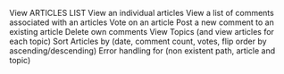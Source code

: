 View ARTICLES LIST
View an individual articles
View a list of comments associated with an articles
Vote on an article
Post a new comment to an existing article
Delete own comments
View Topics (and view articles for each topic)
Sort Articles by (date, comment count, votes, flip order by ascending/descending)
Error handling for (non existent path, article and topic)